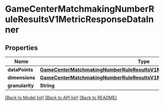 # GameCenterMatchmakingNumberRuleResultsV1MetricResponseDataInner

## Properties
Name | Type | Description | Notes
------------ | ------------- | ------------- | -------------
**dataPoints** | [**GameCenterMatchmakingNumberRuleResultsV1MetricResponseDataInnerDataPoints**](GameCenterMatchmakingNumberRuleResultsV1MetricResponseDataInnerDataPoints.md) |  | [optional] 
**dimensions** | [**GameCenterMatchmakingNumberRuleResultsV1MetricResponseDataInnerDimensions**](GameCenterMatchmakingNumberRuleResultsV1MetricResponseDataInnerDimensions.md) |  | [optional] 
**granularity** | **String** |  | [optional] 

[[Back to Model list]](../README.md#documentation-for-models) [[Back to API list]](../README.md#documentation-for-api-endpoints) [[Back to README]](../README.md)


